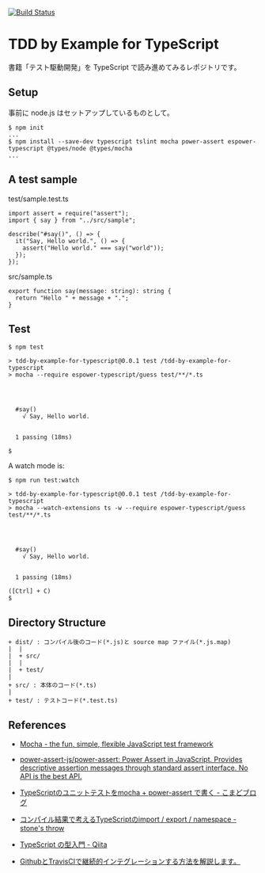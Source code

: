 [![Build Status](https://travis-ci.org/msfukui/tdd-by-example-for-typescript.svg?branch=master)](https://travis-ci.org/msfukui/tdd-by-example-for-typescript)

# TDD by Example for TypeScript

書籍「テスト駆動開発」を TypeScript で読み進めてみるレポジトリです。

## Setup

事前に node.js はセットアップしているものとして。

```
$ npm init
...
$ npm install --save-dev typescript tslint mocha power-assert espower-typescript @types/node @types/mocha
...
```

## A test sample

test/sample.test.ts

```
import assert = require("assert");
import { say } from "../src/sample";

describe("#say()", () => {
  it("Say, Hello world.", () => {
    assert("Hello world." === say("world"));
  });
});
```

src/sample.ts

```
export function say(message: string): string {
  return "Hello " + message + ".";
}
```

## Test

```
$ npm test

> tdd-by-example-for-typescript@0.0.1 test /tdd-by-example-for-typescript
> mocha --require espower-typescript/guess test/**/*.ts




  #say()
    √ Say, Hello world.


  1 passing (18ms)

$
```

A watch mode is:

```
$ npm run test:watch

> tdd-by-example-for-typescript@0.0.1 test /tdd-by-example-for-typescript
> mocha --watch-extensions ts -w --require espower-typescript/guess test/**/*.ts




  #say()
    √ Say, Hello world.


  1 passing (18ms)

([Ctrl] + C)
$ 
```

## Directory Structure

```
+ dist/ : コンパイル後のコード(*.js)と source map ファイル(*.js.map) 
|  |
|  + src/
|  |
|  + test/
|
+ src/ : 本体のコード(*.ts)
|
+ test/ : テストコード(*.test.ts)
```

## References

* [Mocha - the fun, simple, flexible JavaScript test framework](https://mochajs.org/)

* [power-assert-js/power-assert: Power Assert in JavaScript. Provides descriptive assertion messages through standard assert interface. No API is the best API.](https://github.com/power-assert-js/power-assert)

* [TypeScriptのユニットテストをmocha + power-assert で書く - こまどブログ](https://ky-yk-d.hatenablog.com/entry/2018/11/04/091055)

* [コンパイル結果で考えるTypeScriptのimport / export / namespace - stone's throw](http://osamtimizer.hatenablog.com/entry/2018/06/27/222155)

* [TypeScript の型入門 - Qiita](https://qiita.com/uhyo/items/e2fdef2d3236b9bfe74a)

* [GithubとTravisCIで継続的インテグレーションする方法を解説します。](https://photo-tea.com/p/17/javascript-test-how-to-5/)
